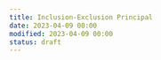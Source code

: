 ```yaml
---
title: Inclusion-Exclusion Principal
date: 2023-04-09 00:00
modified: 2023-04-09 00:00
status: draft
---
```

